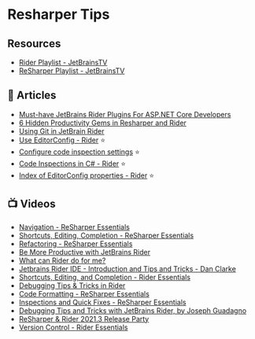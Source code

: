 # Resharper Tips

## Resources
- [Rider Playlist - JetBrainsTV](https://www.youtube.com/playlist?list=PLQ176FUIyIUbcAs90otEqyYImDGdisF9u)
- [ReSharper Playlist - JetBrainsTV](https://www.youtube.com/playlist?list=PLQ176FUIyIUYIZOSI5wvW2p7EYoNQx6Db)
## 📕 Articles
- [Must-have JetBrains Rider Plugins For ASP.NET Core Developers](https://blog.jetbrains.com/dotnet/2021/06/08/must-have-jetbrains-rider-plugins-for-asp-net-core-developers/)
- [6 Hidden Productivity Gems in Resharper and Rider](https://michaelscodingspot.com/productivity-in-resharper-and-rider/)
- [Using Git in JetBrain Rider](https://www.jetbrains.com/help/rider/Using_Git_Integration.html)
- [Use EditorConfig - Rider](https://www.jetbrains.com/help/rider/2022.3/Using_EditorConfig.html) ⭐
- [Configure code inspection settings](https://www.jetbrains.com/help/rider/Code_Analysis__Configuring_Warnings.html) ⭐
- [Code Inspections in C# - Rider](https://jetbrains.com.xy2401.com/help/resharper/Reference__Code_Inspections_CSHARP.html) ⭐
- [Index of EditorConfig properties - Rider](https://jetbrains.com.xy2401.com/help/resharper/EditorConfig_Index.html) ⭐

## 📺 Videos
- [Navigation - ReSharper Essentials](https://www.youtube.com/watch?v=-LlVzyzO3mA)
- [Shortcuts, Editing, Completion - ReSharper Essentials](https://www.youtube.com/watch?v=yvrheKkjOa4)
- [Refactoring - ReSharper Essentials](https://www.youtube.com/watch?v=vd9BvAPVmEI)
- [Be More Productive with JetBrains Rider](https://www.youtube.com/watch?v=mTW_BUUKKRM&t=1875s)
- [What can Rider do for me?](https://www.youtube.com/watch?v=w8Uoyl-A2GE)
- [Jetbrains Rider IDE - Introduction and Tips and Tricks - Dan Clarke](https://www.youtube.com/watch?v=3p2l4FeOa2U)
- [Shortcuts, Editing, and Completion - Rider Essentials](https://www.youtube.com/watch?v=ztQ9ez1bFNg)
- [Debugging Tips & Tricks in Rider](https://www.youtube.com/watch?v=uALiyRpnovc)
- [Code Formatting - ReSharper Essentials](https://www.youtube.com/watch?v=QpeTw4p3aeU)
- [Inspections and Quick Fixes - ReSharper Essentials](https://www.youtube.com/watch?v=RgDGJ9H63n4)
- [Debugging Tips and Tricks with JetBrains Rider, by Joseph Guadagno](https://www.youtube.com/watch?v=KM27QGVwgas)
- [ReSharper & Rider 2021.3 Release Party](https://www.youtube.com/watch?v=eereCKwEOq0)
- [Version Control - Rider Essentials](https://www.youtube.com/watch?v=_fTwymtpg78)